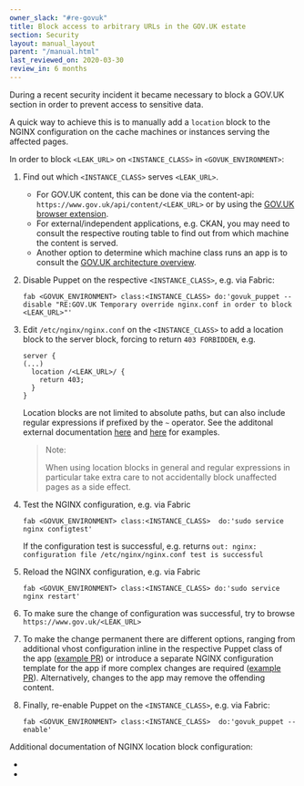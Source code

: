 ```yaml
---
owner_slack: "#re-govuk"
title: Block access to arbitrary URLs in the GOV.UK estate
section: Security 
layout: manual_layout
parent: "/manual.html"
last_reviewed_on: 2020-03-30
review_in: 6 months
---
```

During a recent security incident it became necessary to block a GOV.UK
section in order to prevent access to sensitive data.

A quick way to achieve this is to manually add a `location` block to the NGINX
configuration on the cache machines or instances serving the affected pages.

In order to block `<LEAK_URL>` on `<INSTANCE_CLASS>` in `<GOVUK_ENVIRONMENT>`:

1. Find out which `<INSTANCE_CLASS>` serves `<LEAK_URL>`.

   - For GOV.UK content, this can be done via the content-api: `https://www.gov.uk/api/content/<LEAK_URL>` or by using the
   [GOV.UK browser extension](https://github.com/alphagov/govuk-browser-extension).
   - For external/independent applications, e.g. CKAN, you may need to consult the respective routing table to find out from which machine the content is served.
   - Another option to determine which machine class runs an app is to consult the [GOV.UK architecture overview](https://drive.google.com/a/digital.cabinet-office.gov.uk/file/d/1-O5XIIeDK-Mos_thA_hQODBQ6sYnToWs/view?usp=sharing).

1. Disable Puppet on the respective `<INSTANCE_CLASS>`, e.g. via Fabric:

   ```
   fab <GOVUK_ENVIRONMENT> class:<INSTANCE_CLASS> do:'govuk_puppet --disable "RE:GOV.UK Temporary override nginx.conf in order to block <LEAK_URL>"'
   ```

1. Edit `/etc/nginx/nginx.conf` on the `<INSTANCE_CLASS>` to add a location block
   to the server block, forcing to return `403 FORBIDDEN`, e.g.

   ```
   server {
   (...)
     location /<LEAK_URL>/ {
       return 403;
     }
   }
   ```

   Location blocks are not limited to absolute paths, but can also include regular expressions if prefixed by the `~` operator.
   See the additonal external documentation [here][Digital ocean] and [here][Linode] for examples.
   > Note:
   >
   > When using location blocks in general and regular expressions in particular
   > take extra care to not accidentally block unaffected pages as a side effect.
1. Test the NGINX configuration, e.g. via Fabric

   ```
   fab <GOVUK_ENVIRONMENT> class:<INSTANCE_CLASS>  do:'sudo service nginx configtest'
   ```

   If the configuration test is successful, e.g. returns `out: nginx: configuration file /etc/nginx/nginx.conf test is successful`

1. Reload the NGINX configuration, e.g. via Fabric

   ```
   fab <GOVUK_ENVIRONMENT> class:<INSTANCE_CLASS> do:'sudo service nginx restart'
   ```

1. To make sure the change of configuration was successful, try to browse `https://www.gov.uk/<LEAK_URL>`

1. To make the change permanent there are different options, ranging from additional vhost configuration inline in the respective
   Puppet class of the app ([example PR](https://github.com/alphagov/govuk-puppet/pull/9447))
   or introduce a separate NGINX configuration template for the app if more complex
   changes are required ([example PR](https://github.com/alphagov/govuk-puppet/pull/9485)).
   Alternatively, changes to the app may remove the offending content.
1. Finally, re-enable Puppet on the `<INSTANCE_CLASS>`, e.g. via Fabric:

   ```
   fab <GOVUK_ENVIRONMENT> class:<INSTANCE_CLASS>  do:'govuk_puppet --enable'
   ```

Additional documentation of NGINX location block configuration:

- [Digital ocean]: https://www.digitalocean.com/community/tutorials/understanding-nginx-server-and-location-block-selection-algorithms
- [Linode]: https://www.linode.com/docs/web-servers/nginx/how-to-configure-nginx/#location-blocks

